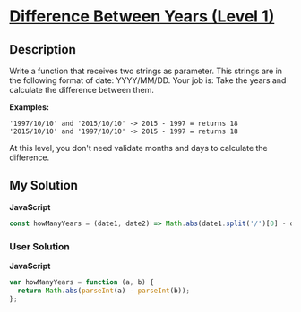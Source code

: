 # [Difference Between Years (Level 1)](https://www.codewars.com/kata/588f5a38ec641b411200005b)

## Description

Write a function that receives two strings as parameter. This strings are in the following format of date: YYYY/MM/DD. Your job is: Take the years and calculate the difference between them.

**Examples:**

```
'1997/10/10' and '2015/10/10' -> 2015 - 1997 = returns 18
'2015/10/10' and '1997/10/10' -> 2015 - 1997 = returns 18
```

At this level, you don't need validate months and days to calculate the difference.

## My Solution

**JavaScript**

```js
const howManyYears = (date1, date2) => Math.abs(date1.split('/')[0] - date2.split('/')[0]);
```

### User Solution

**JavaScript**

```js
var howManyYears = function (a, b) {
  return Math.abs(parseInt(a) - parseInt(b));
};
```
